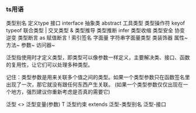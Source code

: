 ### ts用语

类型别名 定义type
接口 interface
抽象类 abstract
工具类型
类型操作符 keyof typeof
联合类型 |
交叉类型 &
类型推导
类型推断 infer
类型收缩
类型安全 协变 逆变
类型断言 as
赋值断言 !
索引签名
字面量
字符串字面量类型
类装饰器 属性~ 方法~ 参数~ 访问器~




泛型指使用时才定义类型，即类型可以像参数一样定义，主要解决类、接口、函数的复用性，让它们可以处理多种类型。

记住：类型参数是用来关联多个值之间的类型。如果一个类型参数只在函数签名里出现了一次，那它就没有跟任何东西产生关联。
(如果一个类型参数仅仅出现在一个地方，强烈建议你重新考虑是否真的需要它)


泛型 <>
泛型变量(参数) T
泛型约束 extends
泛型-类型别名
泛型-接口
